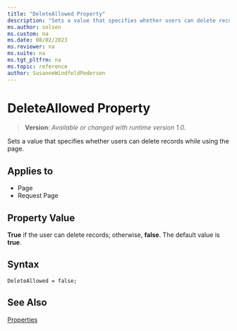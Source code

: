 ```yaml
---
title: "DeleteAllowed Property"
description: "Sets a value that specifies whether users can delete records while using the page."
ms.author: solsen
ms.custom: na
ms.date: 08/02/2023
ms.reviewer: na
ms.suite: na
ms.tgt_pltfrm: na
ms.topic: reference
author: SusanneWindfeldPedersen
---
```

[//]: # (START>DO_NOT_EDIT)
[//]: # (IMPORTANT:Do not edit any of the content between here and the END>DO_NOT_EDIT.)
[//]: # (Any modifications should be made in the .xml files in the ModernDev repo.)
# DeleteAllowed Property
> **Version**: _Available or changed with runtime version 1.0._

Sets a value that specifies whether users can delete records while using the page.

## Applies to
-   Page
-   Request Page

[//]: # (IMPORTANT: END>DO_NOT_EDIT)

## Property Value  

**True** if the user can delete records; otherwise, **false**. The default value is **true**.  

## Syntax

```AL
DeleteAllowed = false;
```
  
## See Also  
[Properties](devenv-properties.md)